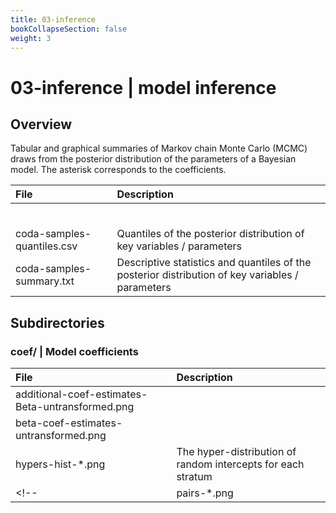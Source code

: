 ```yaml
---
title: 03-inference
bookCollapseSection: false
weight: 3
---
```


# 03-inference | model inference

## Overview

Tabular and graphical summaries of Markov chain Monte Carlo (MCMC) draws from the posterior distribution of the parameters of a Bayesian model. The asterisk corresponds to the coefficients.  

| __File__ | __Description__ |
|:---|:---|
|  |  |
|  |  |
|  |  |
|  |  |
|  |  |
|  |  |
| coda-samples-quantiles.csv | Quantiles of the posterior distribution of key variables / parameters  |
| coda-samples-summary.txt | Descriptive statistics and quantiles of the posterior distribution of key variables / parameters |

## Subdirectories

### coef/ | Model coefficients

| __File__ | __Description__ |
|:---|:---|
| additional-coef-estimates-Beta-untransformed.png |   |
| beta-coef-estimates-untransformed.png |   |
| hypers-hist-*.png | The hyper-distribution of random intercepts for each stratum  |
<!-- | pairs-*.png | Bivariate scatterplot of posterior draws  | -->

